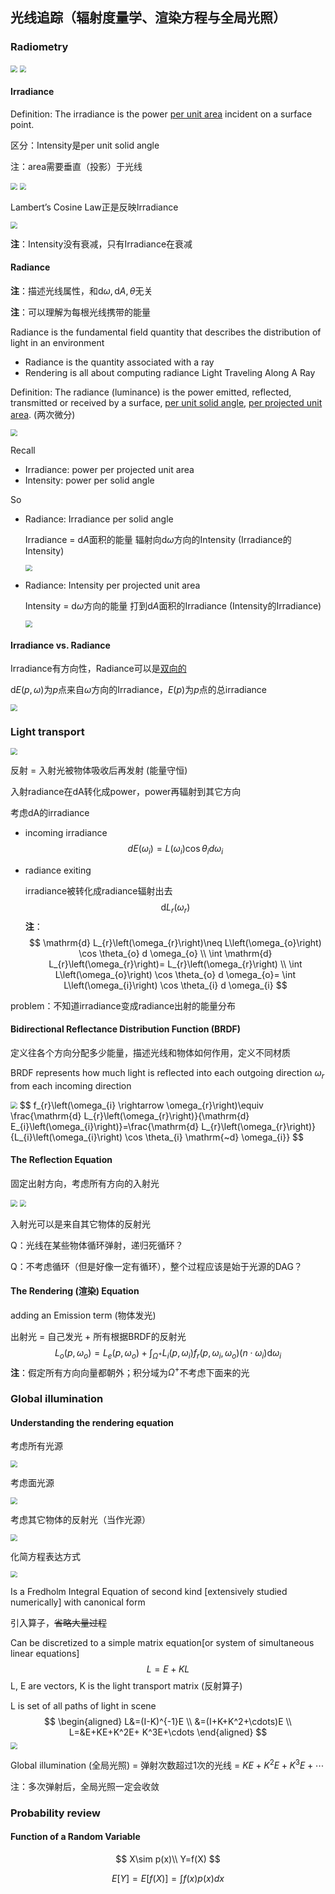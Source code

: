 ## 光线追踪（辐射度量学、渲染方程与全局光照）

### Radiometry

<img src="img/lec15-Radiometry-review.png" style="zoom:67%;" />

<img src="img/lec14-light-measurements.png" style="zoom:67%;" />

#### Irradiance

Definition: The irradiance is the power <u>per unit area</u> incident on a surface point.

区分：Intensity是per unit solid angle

注：area需要垂直（投影）于光线

<img src="img/lec15-Irradiance.png" style="zoom:67%;" />

<img src="img/lec15-Lambert-Law.png" style="zoom:67%;" />

Lambert’s Cosine Law正是反映Irradiance

<img src="img/lec15-Irradiance-Falloff.png" style="zoom:67%;" />

**注**：Intensity没有衰减，只有Irradiance在衰减

#### Radiance

**注**：描述光线属性，和$\mathrm{d}\omega,\mathrm{d}A,\theta$无关

**注**：可以理解为每根光线携带的能量

Radiance is the fundamental field quantity that describes the distribution of light in an environment 

- Radiance is the quantity associated with a ray 
- Rendering is all about computing radiance Light Traveling Along A Ray

Definition: The radiance (luminance) is the power emitted, reflected, transmitted or received by a surface, <u>per unit solid angle</u>, <u>per projected unit area</u>. (两次微分)

<img src="img/lec15-radiance.png" style="zoom:67%;" />

Recall 

- Irradiance: power per projected unit area 
- Intensity: power per solid angle 

So 

- Radiance: Irradiance per solid angle 

  Irradiance = $\mathrm{d}A$面积的能量 辐射向$\mathrm{d}\omega$方向的Intensity (Irradiance的Intensity)

  <img src="img/lec15-Exiting-Radiance.png" style="zoom:67%;" />

- Radiance: Intensity per projected unit area

  Intensity = $\mathrm{d}\omega$方向的能量 打到$\mathrm{d}A$面积的Irradiance (Intensity的Irradiance)

  <img src="img/lec15-Incident-Radiance.png" style="zoom:67%;" />



#### Irradiance vs. Radiance

Irradiance有方向性，Radiance可以是<u>双向的</u>

$\mathrm{d}E(p,\omega)$为$p$点来自$\omega$方向的Irradiance，$E(p)$为$p$点的总irradiance

<img src="img/lec15-irradiance-radiance.png" style="zoom:67%;" />



### Light transport

<img src="img/lec15-reflection-on-point.png" style="zoom: 67%;" />

反射 = 入射光被物体吸收后再发射 (能量守恒)

入射radiance在dA转化成power，power再辐射到其它方向

考虑dA的irradiance

- incoming irradiance
  $$
  d E\left(\omega_{i}\right)=L\left(\omega_{i}\right) \cos \theta_{i} d \omega_{i}
  $$

- radiance exiting

  irradiance被转化成radiance辐射出去
  $$
  \mathrm{d} L_{r}\left(\omega_{r}\right)
  $$
  **注**：
  $$
  \mathrm{d} L_{r}\left(\omega_{r}\right)\neq L\left(\omega_{o}\right) \cos \theta_{o} d \omega_{o} \\
  \int \mathrm{d} L_{r}\left(\omega_{r}\right)= L_{r}\left(\omega_{r}\right) \\
  \int L\left(\omega_{o}\right) \cos \theta_{o} d \omega_{o}= \int L\left(\omega_{i}\right) \cos \theta_{i} d \omega_{i}
  $$
  



problem：不知道irradiance变成radiance出射的能量分布



#### Bidirectional Reflectance Distribution Function (BRDF)

定义往各个方向分配多少能量，描述光线和物体如何作用，定义不同材质

BRDF represents how much light is reflected into each outgoing direction $\omega_r$ from each incoming direction

<img src="img/lec15-BRDF.png" style="zoom:67%;" />
$$
f_{r}\left(\omega_{i} \rightarrow \omega_{r}\right)\equiv  \frac{\mathrm{d} L_{r}\left(\omega_{r}\right)}{\mathrm{d} E_{i}\left(\omega_{i}\right)}=\frac{\mathrm{d} L_{r}\left(\omega_{r}\right)}{L_{i}\left(\omega_{i}\right) \cos \theta_{i} \mathrm{~d} \omega_{i}}
$$


#### The Reflection Equation

固定出射方向，考虑所有方向的入射光

<img src="img/lec15-Reflection-Equation.png" style="zoom:67%;" />

<img src="img/lec15-reflection-challenge.png" style="zoom:67%;" />

入射光可以是来自其它物体的反射光

Q：光线在某些物体循环弹射，递归死循环？

Q：不考虑循环（但是好像一定有循环），整个过程应该是始于光源的DAG？



#### The Rendering (渲染) Equation 

adding an Emission term (物体发光)

出射光 = 自己发光 + 所有根据BRDF的反射光
$$
L_{o}\left(p, \omega_{o}\right)=L_{e}\left(p, \omega_{o}\right)+\int_{\Omega^{+}} L_{i}\left(p, \omega_{i}\right) f_{r}\left(p, \omega_{i}, \omega_{o}\right)\left(n \cdot \omega_{i}\right) \mathrm{d} \omega_{i}
$$
**注**：假定所有方向向量都朝外；积分域为$\Omega^+$不考虑下面来的光



### Global illumination

#### Understanding the rendering equation

考虑所有光源

<img src="img/lec15-Reflection-Equation-discrete.png" style="zoom:67%;" />

考虑面光源

<img src="img/lec15-Reflection-Equation-integral.png" style="zoom:67%;" />

考虑其它物体的反射光（当作光源）

<img src="img/lec15-Rendering-Equation-nterreflection.png" style="zoom:67%;" />

化简方程表达方式

<img src="img/lec15-Integral-Equation.png" style="zoom:67%;" />

Is a Fredholm Integral Equation of second kind [extensively studied numerically] with canonical form

引入算子，~~省略大量过程~~

Can be discretized to a simple matrix equation[or system of simultaneous linear equations]
$$
L=E+KL
$$
L, E are vectors, K is the light transport matrix (反射算子)

L is set of all paths of light in scene
$$
\begin{aligned}
L&=(I-K)^{-1}E \\
&=(I+K+K^2+\cdots)E \\
L=&E+KE+K^2E+ K^3E+\cdots
\end{aligned}
$$
<img src="img/lec15-decompose.png" style="zoom:67%;" />

Global illumination (全局光照) = 弹射次数超过1次的光线 = $KE+K^2E+ K^3E+\cdots$

注：多次弹射后，全局光照一定会收敛



### Probability review

#### Function of a Random Variable

$$
X\sim p(x)\\
Y=f(X)
$$

$$
E[Y]=E[f(X)]=\int f(x)p(x)dx
$$

